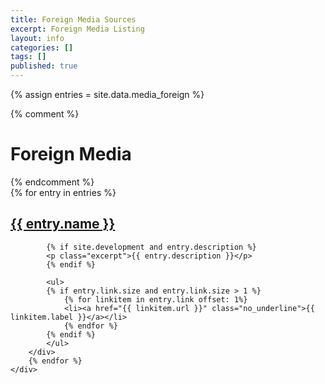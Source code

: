 ```yaml
---
title: Foreign Media Sources
excerpt: Foreign Media Listing
layout: info
categories: []
tags: []
published: true
---
```


{% assign entries = site.data.media_foreign %}
<div class="section_container">
<div class="left_container">
<div class="block block_default_fonts">
    {% comment %}
    <h1>Foreign Media</h1>
    {% endcomment %}
    <div class="entries">
        {% for entry in entries %}
        <div class="entry">
            <h2><a href="{{ entry.link[0].url }}">{{ entry.name }}</a></h2>

            {% if site.development and entry.description %}
            <p class="excerpt">{{ entry.description }}</p>
            {% endif %}

            <ul>
            {% if entry.link.size and entry.link.size > 1 %}
                {% for linkitem in entry.link offset: 1%}
                <li><a href="{{ linkitem.url }}" class="no_underline">{{ linkitem.label }}</a></li>
                {% endfor %}
            {% endif %}
            </ul>
        </div>
        {% endfor %}
    </div>
</div>
</div>
</div>
